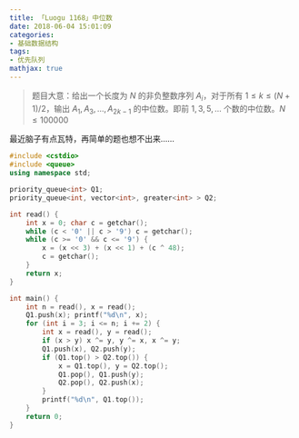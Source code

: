 ```yaml
---
title: 「Luogu 1168」中位数
date: 2018-06-04 15:01:09
categories:
- 基础数据结构
tags:
- 优先队列
mathjax: true
---
```


> 题目大意：给出一个长度为 $N$ 的非负整数序列 $A_i$，对于所有 $1≤k≤(N+1)/2$，输出 $A_1,A_3,…,A_{2k-1}$ 的中位数。即前 $1,3,5,…$ 个数的中位数。$N≤100000$

最近脑子有点瓦特，再简单的题也想不出来……

```c++
#include <cstdio>
#include <queue>
using namespace std;

priority_queue<int> Q1;
priority_queue<int, vector<int>, greater<int> > Q2;

int read() {
    int x = 0; char c = getchar();
    while (c < '0' || c > '9') c = getchar();
    while (c >= '0' && c <= '9') {
        x = (x << 3) + (x << 1) + (c ^ 48);
        c = getchar();
    }
    return x;
}

int main() {
    int n = read(), x = read();
    Q1.push(x); printf("%d\n", x);
    for (int i = 3; i <= n; i += 2) {
        int x = read(), y = read();
        if (x > y) x ^= y, y ^= x, x ^= y;
        Q1.push(x), Q2.push(y);
        if (Q1.top() > Q2.top()) {
            x = Q1.top(), y = Q2.top();
            Q1.pop(), Q1.push(y);
            Q2.pop(), Q2.push(x);
        }
        printf("%d\n", Q1.top());
    }
    return 0;
}
```
